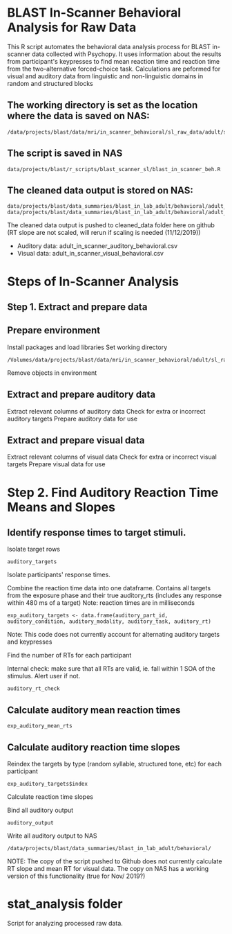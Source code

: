 # BLAST In-Scanner Behavioral Analysis for Raw Data

This R script automates the behavioral data analysis process for BLAST in-scanner data collected with Psychopy. 
It uses information about the results from participant's keypresses to find mean reaction time and reaction time from the two-alternative forced-choice task.
Calculations are peformed for visual and auditory data from linguistic and non-linguistic domains in random and structured blocks 

## The working directory is set as the location where the data is saved on NAS:
```
/data/projects/blast/data/mri/in_scanner_behavioral/sl_raw_data/adult/sl_raw_data
```
## The script is saved in NAS
```
data/projects/blast/r_scripts/blast_scanner_sl/blast_in_scanner_beh.R
```


## The cleaned data output is stored on NAS:

```
data/projects/blast/data_summaries/blast_in_lab_adult/behavioral/adult_in_scanner_auditory_behavioral.csv
data/projects/blast/data_summaries/blast_in_lab_adult/behavioral/adult_in_scanner_visual_behavioral.csv
```

The cleaned data output is pushed to cleaned_data folder here on github (RT slope are not scaled, will rerun if scaling is needed (11/12/2019))

- Auditory data: adult_in_scanner_auditory_behavioral.csv
- Visual data: adult_in_scanner_visual_behavioral.csv


# Steps of In-Scanner Analysis

## Step 1. Extract and prepare data

## Prepare environment
Install packages and load libraries
Set working directory
```
/Volumes/data/projects/blast/data/mri/in_scanner_behavioral/adult/sl_raw_data
```
Remove objects in environment

## Extract and prepare auditory data
Extract relevant columns of auditory data
Check for extra or incorrect auditory targets
Prepare auditory data for use

## Extract and prepare visual data
Extract relevant columns of visual data
Check for extra or incorrect visual targets
Prepare visual data for use

# Step 2. Find Auditory Reaction Time Means and Slopes

## Identify response times to target stimuli.

Isolate target rows

```
auditory_targets
```

Isolate participants' response times.

Combine the reaction time data into one dataframe. Contains all targets from the exposure phase and their true auditory_rts (includes any response within 480 ms of a target)
Note: reaction times are in milliseconds

```
exp_auditory_targets <- data.frame(auditory_part_id, auditory_condition, auditory_modality, auditory_task, auditory_rt)
```

Note: This code does not currently account for alternating auditory targets and keypresses

Find the number of RTs for each participant

Internal check: make sure that all RTs are valid, ie. fall within 1 SOA of the stimulus. Alert user if not.

```
auditory_rt_check
```

## Calculate auditory mean reaction times

```
exp_auditory_mean_rts
```

## Calculate auditory reaction time slopes

Reindex the targets by type (random syllable, structured tone, etc) for each participant

```
exp_auditory_targets$index
```

Calculate reaction time slopes

Bind all auditory output

```
auditory_output
```

Write all auditory output to NAS

```
/data/projects/blast/data_summaries/blast_in_lab_adult/behavioral/
```

NOTE: The copy of the script pushed to Github does not currently calculate RT slope and mean RT for visual data. The copy on NAS has a working version of this functionality (true for Nov/ 2019?)

# stat_analysis folder

Script for analyzing processed raw data.

